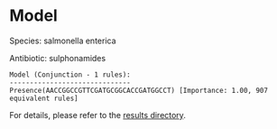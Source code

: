 
# Model

Species: salmonella enterica

Antibiotic: sulphonamides

```
Model (Conjunction - 1 rules):
------------------------------
Presence(AACCGGCCGTTCGATGCGGCACCGATGGCCT) [Importance: 1.00, 907 equivalent rules]

```

For details, please refer to the [results directory](../../../../../results/scm_b/salmonella+enterica/sulphonamides/repeat_4/).

